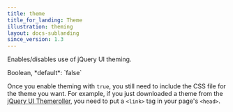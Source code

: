 ```yaml
---
title: theme
title_for_landing: Theme
illustration: theming
layout: docs-sublanding
since_version: 1.3
---
```


Enables/disables use of jQuery UI theming.

<div class='spec' markdown='1'>
Boolean, *default*: `false`
</div>

Once you enable theming with `true`, you still need to include the CSS file for the
theme you want. For example, if you just downloaded a theme from the
[jQuery UI Themeroller](https://jqueryui.com/themeroller/), you need to put a `<link>`
tag in your page's `<head>`.
